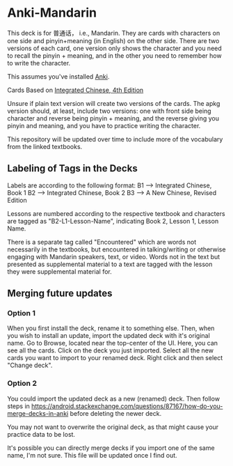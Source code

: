 # Anki-Mandarin
This deck is for 普通话， i.e., Mandarin. They are cards with characters on one side and pinyin+meaning (in English) on the other side. There are two versions of each card, one version only shows the character and you need to recall the pinyin + meaning, and in the other you need to remember how to write the character.

This assumes you've installed [Anki](https://apps.ankiweb.net/).

Cards Based on [Integrated Chinese, 4th Edition](https://www.cheng-tsui.com/browse/integrated-chinese-4th-edition)

Unsure if plain text version will create two versions of the cards.
The apkg version should, at least, include two versions: one with front side being character and reverse being pinyin + meaning, and the reverse giving you pinyin and meaning, and you have to practice writing the character.

This repository will be updated over time to include more of the vocabulary from the linked textbooks.

## Labeling of Tags in the Decks

Labels are according to the following format:
B1 --> Integrated Chinese, Book 1
B2 --> Integrated Chinese, Book 2
B3 --> A New Chinese, Revised Edition

Lessons are numbered according to the respective textbook and characters are tagged as "B2-L1-Lesson-Name", indicating Book 2, Lesson 1, Lesson Name.

There is a separate tag called "Encountered" which are words not necessarily in the textbooks, but encountered in talking/writing or otherwise engaging with Mandarin speakers, text, or video. Words not in the text but presented as supplemental material to a text are tagged with the lesson they were supplemental material for.

## Merging future updates
### Option 1
When you first install the deck, rename it to something else. Then, when you wish to install an update, import the updated deck with it's original name. Go to Browse, located near the top-center of the UI. Here, you can see all the cards. Click on the deck you just imported. Select all the new cards you want to import to your renamed deck. Right click and then select "Change deck".

### Option 2
You could import the updated deck as a new (renamed) deck. Then follow steps in https://android.stackexchange.com/questions/87167/how-do-you-merge-decks-in-anki before deleting the newer deck.

You may not want to overwrite the original deck, as that might cause your practice data to be lost.

It's possible you can directly merge decks if you import one of the same name, I'm not sure. This file will be updated once I find out.
